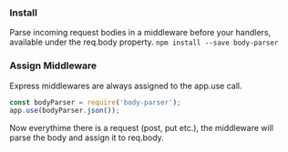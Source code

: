 ### Install
Parse incoming request bodies in a middleware before your handlers, available under the req.body property.
`npm install --save body-parser`

### Assign Middleware
Express middlewares are always assigned to the app.use call. 
```js
const bodyParser = require('body-parser');
app.use(bodyParser.json());
```
Now everythime there is a request (post, put etc.), the middleware will parse the body and assign it to req.body.
